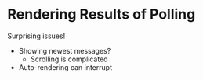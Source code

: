 # Rendering Results of Polling

Surprising issues!

- Showing newest messages?
  - Scrolling is complicated
- Auto-rendering can interrupt
